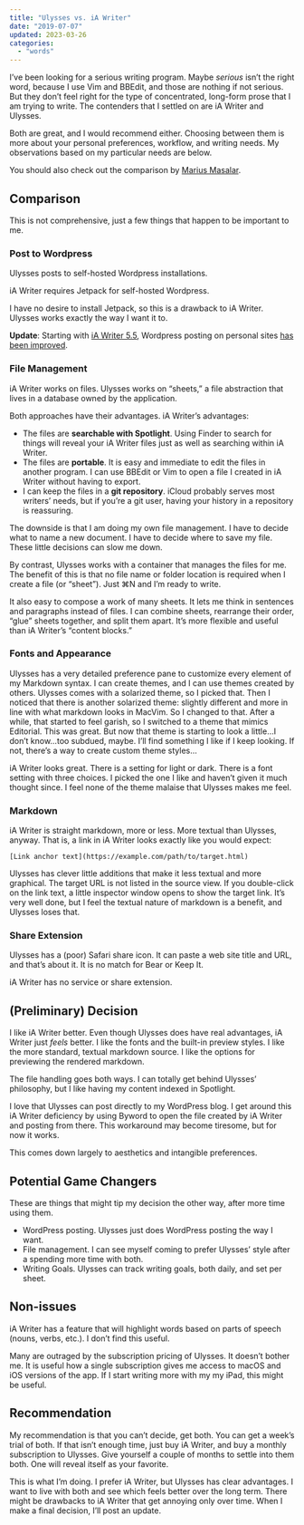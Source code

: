 ```yaml
---
title: "Ulysses vs. iA Writer"
date: "2019-07-07"
updated: 2023-03-26
categories:
  - "words"
---
```


I’ve been looking for a serious writing program. Maybe _serious_ isn’t the right word, because I use Vim and BBEdit, and those are nothing if not serious. But they don’t feel right for the type of concentrated, long-form prose that I am trying to write. The contenders that I settled on are iA Writer and Ulysses.

Both are great, and I would recommend either. Choosing between them is more about your personal preferences, workflow, and writing needs. My observations based on my particular needs are below.

You should also check out the comparison by [Marius Masalar](https://mariusmasalar.me/in-search-of-the-perfect-writing-environment-ia-writer-vs-ulysses-358c95d07bd5/).

## Comparison

This is not comprehensive, just a few things that happen to be important to me.

### Post to Wordpress

Ulysses posts to self-hosted Wordpress installations.

iA Writer requires Jetpack for self-hosted Wordpress.

I have no desire to install Jetpack, so this is a drawback to iA Writer. Ulysses works exactly the way I want it to.

**Update**: Starting with [iA Writer 5.5](https://ia.net/topics/new-pdf-preview-better-web-publishing-improved-editing), Wordpress posting on personal sites [has been improved](https://steven.brokaw.org/posts/ulysses-vs-ia-writer).

### File Management

iA Writer works on files. Ulysses works on “sheets,” a file abstraction that lives in a database owned by the application.

Both approaches have their advantages. iA Writer’s advantages:

- The files are **searchable with Spotlight**. Using Finder to search for things will reveal your iA Writer files just as well as searching within iA Writer.
- The files are **portable**. It is easy and immediate to edit the files in another program. I can use BBEdit or Vim to open a file I created in iA Writer without having to export.
- I can keep the files in a **git repository**. iCloud probably serves most writers’ needs, but if you’re a git user, having your history in a repository is reassuring.

The downside is that I am doing my own file management. I have to decide what to name a new document. I have to decide where to save my file. These little decisions can slow me down.

By contrast, Ulysses works with a container that manages the files for me. The benefit of this is that no file name or folder location is required when I create a file (or “sheet”). Just ⌘N and I’m ready to write.

It also easy to compose a work of many sheets. It lets me think in sentences and paragraphs instead of files. I can combine sheets, rearrange their order, “glue” sheets together, and split them apart. It’s more flexible and useful than iA Writer’s “content blocks.”

### Fonts and Appearance

Ulysses has a very detailed preference pane to customize every element of my Markdown syntax. I can create themes, and I can use themes created by others. Ulysses comes with a solarized theme, so I picked that. Then I noticed that there is another solarized theme: slightly different and more in line with what markdown looks in MacVim. So I changed to that. After a while, that started to feel garish, so I switched to a theme that mimics Editorial. This was great. But now that theme is starting to look a little…I don’t know…too subdued, maybe. I’ll find something I like if I keep looking. If not, there’s a way to create custom theme styles…

iA Writer looks great. There is a setting for light or dark. There is a font setting with three choices. I picked the one I like and haven’t given it much thought since. I feel none of the theme malaise that Ulysses makes me feel.

### Markdown

iA Writer is straight markdown, more or less. More textual than Ulysses, anyway. That is, a link in iA Writer looks exactly like you would expect:

```
[Link anchor text](https://example.com/path/to/target.html)
```

Ulysses has clever little additions that make it less textual and more graphical. The target URL is not listed in the source view. If you double-click on the link text, a little inspector window opens to show the target link. It’s very well done, but I feel the textual nature of markdown is a benefit, and Ulysses loses that.

### Share Extension

Ulysses has a (poor) Safari share icon. It can paste a web site title and URL, and that’s about it. It is no match for Bear or Keep It.

iA Writer has no service or share extension.

## (Preliminary) Decision

I like iA Writer better. Even though Ulysses does have real advantages, iA Writer just _feels_ better. I like the fonts and the built-in preview styles. I like the more standard, textual markdown source. I like the options for previewing the rendered markdown.

The file handling goes both ways. I can totally get behind Ulysses’ philosophy, but I like having my content indexed in Spotlight.

I love that Ulysses can post directly to my WordPress blog. I get around this iA Writer deficiency by using Byword to open the file created by iA Writer and posting from there. This workaround may become tiresome, but for now it works.

This comes down largely to aesthetics and intangible preferences.

## Potential Game Changers

These are things that might tip my decision the other way, after more time using them.

- WordPress posting. Ulysses just does WordPress posting the way I want.
- File management. I can see myself coming to prefer Ulysses’ style after a spending more time with both.
- Writing Goals. Ulysses can track writing goals, both daily, and set per sheet.

## Non-issues

iA Writer has a feature that will highlight words based on parts of speech (nouns, verbs, etc.). I don’t find this useful.

Many are outraged by the subscription pricing of Ulysses. It doesn’t bother me. It is useful how a single subscription gives me access to macOS and iOS versions of the app. If I start writing more with my my iPad, this might be useful.

## Recommendation

My recommendation is that you can’t decide, get both. You can get a week’s trial of both. If that isn’t enough time, just buy iA Writer, and buy a monthly subscription to Ulysses. Give yourself a couple of months to settle into them both. One will reveal itself as your favorite.

This is what I’m doing. I prefer iA Writer, but Ulysses has clear advantages. I want to live with both and see which feels better over the long term. There might be drawbacks to iA Writer that get annoying only over time. When I make a final decision, I’ll post an update.

